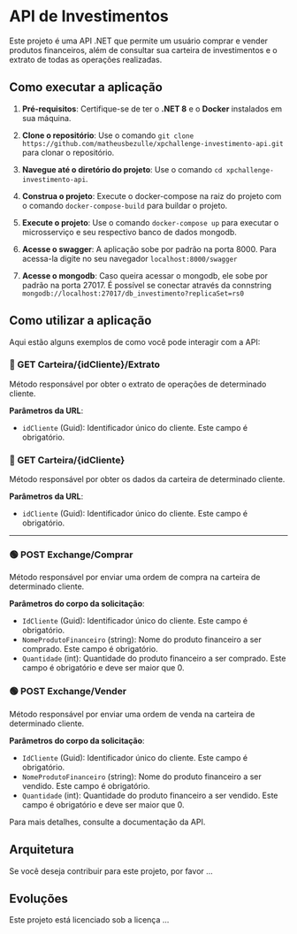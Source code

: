 # API de Investimentos
Este projeto é uma API .NET que permite um usuário comprar e vender produtos financeiros, além de consultar sua carteira de investimentos e o extrato de todas as operações realizadas.

## Como executar a aplicação

1. **Pré-requisitos**: 
Certifique-se de ter o **.NET 8** e o **Docker** instalados em sua máquina.

2. **Clone o repositório**: 
Use o comando `git clone https://github.com/matheusbezulle/xpchallenge-investimento-api.git` para clonar o repositório.

3. **Navegue até o diretório do projeto**: 
Use o comando `cd xpchallenge-investimento-api`.

4. **Construa o projeto**: 
Execute o docker-compose na raiz do projeto com o comando `docker-compose-build` para buildar o projeto.

5. **Execute o projeto**: 
Use o comando `docker-compose up` para executar o microsserviço e seu respectivo banco de dados mongodb.

5. **Acesse o swagger**: 
A aplicação sobe por padrão na porta 8000. Para acessa-la digite no seu navegador `localhost:8000/swagger`

6. **Acesse o mongodb**:
Caso queira acessar o mongodb, ele sobe por padrão na porta 27017. É possível se conectar através da connstring `mongodb://localhost:27017/db_investimento?replicaSet=rs0`

## Como utilizar a aplicação

Aqui estão alguns exemplos de como você pode interagir com a API:

### 🔵 GET Carteira/{idCliente}/Extrato

Método responsável por obter o extrato de operações de determinado cliente.

**Parâmetros da URL**:

- `idCliente` (Guid): Identificador único do cliente. Este campo é obrigatório.

### 🔵 GET Carteira/{idCliente}

Método responsável por obter os dados da carteira de determinado cliente.

**Parâmetros da URL**:

- `idCliente` (Guid): Identificador único do cliente. Este campo é obrigatório.

---

### 🟢 POST Exchange/Comprar

Método responsável por enviar uma ordem de compra na carteira de determinado cliente.

**Parâmetros do corpo da solicitação**:

- `IdCliente` (Guid): Identificador único do cliente. Este campo é obrigatório.
- `NomeProdutoFinanceiro` (string): Nome do produto financeiro a ser comprado. Este campo é obrigatório.
- `Quantidade` (int): Quantidade do produto financeiro a ser comprado. Este campo é obrigatório e deve ser maior que 0.

### 🟢 POST Exchange/Vender

Método responsável por enviar uma ordem de venda na carteira de determinado cliente.

**Parâmetros do corpo da solicitação**:

- `IdCliente` (Guid): Identificador único do cliente. Este campo é obrigatório.
- `NomeProdutoFinanceiro` (string): Nome do produto financeiro a ser vendido. Este campo é obrigatório.
- `Quantidade` (int): Quantidade do produto financeiro a ser vendido. Este campo é obrigatório e deve ser maior que 0.

Para mais detalhes, consulte a documentação da API.

## Arquitetura

Se você deseja contribuir para este projeto, por favor ...

## Evoluções

Este projeto está licenciado sob a licença ...
